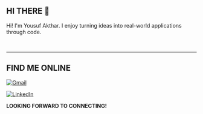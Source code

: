 ## HI THERE 👋

Hi! I'm Yousuf Akthar. I enjoy turning ideas into real-world applications through code.

<br>

---

## FIND ME ONLINE

[![Gmail](https://img.shields.io/badge/Gmail-D14836?style=for-the-badge&logo=gmail&logoColor=white)](mailto:yousufakthar25@gmail.com)

[![LinkedIn](https://img.shields.io/badge/LinkedIn-0A66C2?style=for-the-badge&logo=linkedin&logoColor=white)](https://www.linkedin.com/in/yousufakthar)

**LOOKING FORWARD TO CONNECTING!**


